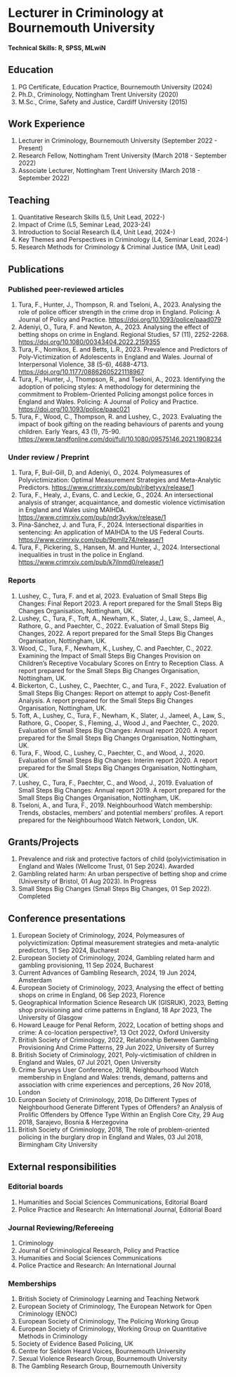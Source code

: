 # Lecturer in Criminology at Bournemouth University

#### Technical Skills: R, SPSS, MLwiN

## Education
1. PG Certificate, Education Practice, Bournemouth University (2024)
2. Ph.D., Criminology, Nottingham Trent University (2020)
3. M.Sc., Crime, Safety and Justice, Cardiff University (2015)	 			        		

## Work Experience
1. Lecturer in Criminology, Bournemouth University (September 2022 - Present)
2. Research Fellow, Nottingham Trent University (March 2018 - September 2022)
3. Associate Lecturer, Nottingham Trent University (March 2018 - September 2022)

## Teaching
1. Quantitative Research Skills (L5, Unit Lead, 2022-)
2. Impact of Crime (L5, Seminar Lead, 2023-24)
3. Introduction to Social Research (L4, Unit Lead, 2024-)
4. Key Themes and Perspectives in Criminology (L4, Seminar Lead, 2024-)
5.  Research Methods for Criminology & Criminal Justice (MA, Unit Lead)
  
## Publications
### Published peer-reviewed articles
1. Tura, F., Hunter, J., Thompson, R. and Tseloni, A., 2023. Analysing the role of police officer strength in the crime drop in England. Policing: A Journal of Policy and Practice. https://doi.org/10.1093/police/paad079
2. Adeniyi, O., Tura, F. and Newton, A., 2023. Analysing the effect of betting shops on crime in England. Regional Studies, 57 (11), 2252-2268. https://doi.org/10.1080/00343404.2022.2159355
3. Tura, F., Nomikos, E. and Betts, L.R., 2023. Prevalence and Predictors of Poly-Victimization of Adolescents in England and Wales. Journal of Interpersonal Violence, 38 (5-6), 4688-4713. https://doi.org/10.1177/08862605221118967
4. Tura, F., Hunter, J., Thompson, R., and Tseloni, A., 2023. Identifying the adoption of policing styles: A methodology for determining the commitment to Problem-Oriented Policing amongst police forces in England and Wales. Policing: A Journal of Policy and Practice. https://doi.org/10.1093/police/paac021
5. Tura, F., Wood, C., Thompson, R. and Lushey, C., 2023. Evaluating the impact of book gifting on the reading behaviours of parents and young children. Early Years, 43 (1), 75-90. https://www.tandfonline.com/doi/full/10.1080/09575146.2021.1908234
   
### Under review / Preprint
1. Tura, F, Buil-Gill, D, and Adeniyi, O., 2024. Polymeasures of Polyvictimization: Optimal Measurement Strategies and Meta-Analytic Predictors. https://www.crimrxiv.com/pub/ribetyyx/release/1
2. Tura, F., Healy, J., Evans, C. and Leckie, G., 2024. An intersectional analysis of stranger, acquaintance, and domestic violence victimisation in England and Wales using MAIHDA. https://www.crimrxiv.com/pub/ndr3vykw/release/1
3. Pina-Sánchez, J. and Tura, F., 2024. Intersectional disparities in sentencing: An application of MAIHDA to the US Federal Courts. https://www.crimrxiv.com/pub/9pmllz74/release/1
4. Tura, F., Pickering, S., Hansen, M. and Hunter, J., 2024. Intersectional inequalities in trust in the police in England. https://www.crimrxiv.com/pub/k7ilnmd0/release/1
    
### Reports
1. Lushey, C., Tura, F. and et al, 2023. Evaluation of Small Steps Big Changes: Final Report 2023. A report prepared for the Small Steps Big Changes Organisation, Nottingham, UK.
2. Lushey, C., Tura, F., Toft, A., Newham, K., Slater, J., Law, S., Jameel, A., Rathore, G., and Paechter, C., 2022. Evaluation of Small Steps Big Changes, 2022. A report prepared for the Small Steps Big Changes Organisation, Nottingham, UK.
3. Wood, C., Tura, F., Newham, K., Lushey, C. and Paechter, C., 2022. Examining the Impact of Small Steps Big Changes Provision on Children’s Receptive Vocabulary Scores on Entry to Reception Class. A report prepared for the Small Steps Big Changes Organisation, Nottingham, UK.
4. Bickerton, C., Lushey, C., Paechter, C., and Tura, F., 2022. Evaluation of Small Steps Big Changes: Report on attempt to apply Cost-Benefit Analysis. A report prepared for the Small Steps Big Changes Organisation, Nottingham, UK.
5. Toft, A., Lushey, C., Tura, F., Newham, K., Slater, J., Jameel, A., Law, S., Rathore, G., Cooper, S., Fleming, J., Wood J., and Paechter, C., 2020. Evaluation of Small Steps Big Changes: Annual report 2020. A report prepared for the Small Steps Big Changes Organisation, Nottingham, UK.
6. Tura, F., Wood, C., Lushey, C., Paechter, C., and Wood, J., 2020. Evaluation of Small Steps Big Changes: Interim report 2020. A report prepared for the Small Steps Big Changes Organisation, Nottingham, UK.
7. Lushey, C., Tura, F., Paechter, C., and Wood, J., 2019. Evaluation of Small Steps Big Changes: Annual report 2019. A report prepared for the Small Steps Big Changes Organisation, Nottingham, UK.
8. Tseloni, A., and Tura, F., 2019. Neighbourhood Watch membership: Trends, obstacles, members’ and potential members’ profiles. A report prepared for the Neighbourhood Watch Network, London, UK.
   
## Grants/Projects
1. Prevalence and risk and protective factors of child (poly)victimisation in England and Wales (Wellcome Trust, 01 Sep 2024). Awarded
2. Gambling related harm: An urban perspective of betting shop and crime (University of Bristol, 01 Aug 2023). In Progress
3. Small Steps Big Changes (Small Steps Big Changes, 01 Sep 2022). Completed

## Conference presentations
1. European Society of Criminology, 2024, Polymeasures of polyvictimization: Optimal measurement strategies and meta-analytic predictors, 11 Sep 2024, Bucharest
2. European Society of Criminology, 2024, Gambling related harm and gambling provisioning, 11 Sep 2024, Bucharest
3. Current Advances of Gambling Research, 2024, 19 Jun 2024, Amsterdam
4. European Society of Criminology, 2023, Analysing the effect of betting shops on crime in England, 06 Sep 2023, Florence
5. Geographical Information Science Research UK (GISRUK), 2023, Betting shop provisioning and crime patterns in England, 18 Apr 2023, The University of Glasgow
6. Howard Leauge for Penal Reform, 2022, Location of betting shops and crime: A co-location perspective?, 13 Oct 2022, Oxford University
7. British Society of Criminology, 2022, Relationship Between Gambling Provisioning And Crime Patterns, 29 Jun 2022, University of Surrey
8. British Society of Criminology, 2021, Poly-victimisation of children in England and Wales, 07 Jul 2021, Open University
9. Crime Surveys User Conference, 2018, Neighbourhood Watch membership in England and Wales: trends, demand, patterns and association with crime experiences and perceptions, 26 Nov 2018, London
10. European Society of Criminology, 2018, Do Different Types of Neighbourhood Generate Different Types of Offenders? an Analysis of Prolific Offenders by Offence Type Within an English Core City, 29 Aug 2018, Sarajevo, Bosnia & Herzegovina
11. British Society of Criminology, 2018, The role of problem-oriented policing in the burglary drop in England and Wales, 03 Jul 2018, Birmingham City University

## External responsibilities
### Editorial boards
1. Humanities and Social Sciences Communications, Editorial Board
2. Police Practice and Research: An International Journal, Editorial Board

### Journal Reviewing/Refereeing
1. Criminology
2. Journal of Criminological Research, Policy and Practice
3. Humanities and Social Sciences Communications
4. Police Practice and Research: An International Journal

### Memberships
1. British Society of Criminology Learning and Teaching Network
2. European Society of Criminology, The European Network for Open Criminology (ENOC)
3. European Society of Criminology, The Policing Working Group
4. European Society of Criminology, Working Group on Quantitative Methods in Criminology
5. Society of Evidence Based Policing, UK
6. Centre for Seldom Heard Voices, Bournemouth University
7. Sexual Violence Research Group, Bournemouth University
8. The Gambling Research Group, Bournemouth University

